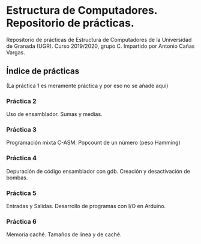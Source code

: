 # Estructura de Computadores. Repositorio de prácticas.
Repositorio de prácticas de Estructura de Computadores de la Universidad de Granada (UGR). 
Curso 2019/2020, grupo C. Impartido por Antonio Cañas Vargas.


## Índice de prácticas

(La práctica 1 es meramente práctica y por eso no se añade aquí)

### Práctica 2
Uso de ensamblador. Sumas y medias.

### Práctica 3
Programación mixta C-ASM. Popcount de un número (peso Hamming)

### Práctica 4
Depuración de código ensamblador con gdb. Creación y desactivación de bombas.

### Práctica 5
Entradas y Salidas. Desarrollo de programas con I/O en Arduino.

### Práctica 6
Memoria caché. Tamaños de línea y de caché.
